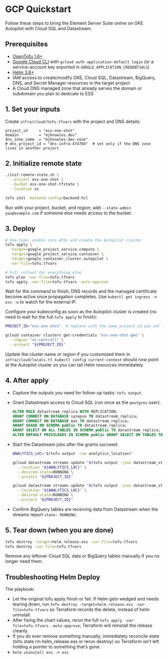 # GCP Quickstart

Follow these steps to bring the Element Server Suite online on GKE Autopilot with Cloud SQL and Datastream.

## Prerequisites

- [OpenTofu 1.6+](https://opentofu.org/)
- [Google Cloud CLI](https://cloud.google.com/sdk/docs/install) with `gcloud auth application-default login` (or a service-account key exported in `GOOGLE_APPLICATION_CREDENTIALS`)
- [Helm 3.8+](https://helm.sh/)
- IAM access to create/modify GKE, Cloud SQL, Datastream, BigQuery, DNS, and Secret Manager resources in the target project
- A Cloud DNS managed zone that already serves the domain or subdomain you plan to dedicate to ESS

## 1. Set your inputs

Create `infra/cloud/tofu.tfvars` with the project and DNS details:

```hcl
project_id     = "ess-one-shot"
domain         = "mjknowles.dev"
dns_zone_name  = "mjknowles-dev-zone"
# dns_project_id = "dns-infra-474704"  # set only if the DNS zone lives in another project
```

## 2. Initialize remote state

```bash
./init-remote-state.sh \
  --project ess-one-shot \
  --bucket ess-one-shot-tfstate \
  --location us

tofu init -backend-config=backend.hcl
```

Run with your project, bucket, and region; add `--state-admin you@example.com` if someone else needs access to the bucket.

## 3. Deploy

```bash
# One-time: enable core APIs and create the Autopilot cluster
tofu apply \
  -target=google_project_service.compute \
  -target=google_project_service.container \
  -target=google_container_cluster.autopilot \
  -var-file=tofu.tfvars

# Full rollout for everything else
tofu plan -var-file=tofu.tfvars
tofu apply -var-file=tofu.tfvars -auto-approve
```

Wait for the command to finish; DNS records and the managed certificate become active once propagation completes. Use `kubectl get ingress -n ess -w` to watch for the external IP.

Configure your kubeconfig as soon as the Autopilot cluster is created (no need to wait for the full `tofu apply` to finish):

```bash
PROJECT_ID="ess-one-shot"  # replace with the same project_id you set in tofu.tfvars

gcloud container clusters get-credentials "ess-one-shot-gke" \
  --region "us-central1" \
  --project "${PROJECT_ID}"
```

Update the cluster name or region if you customized them in `infra/cloud/locals.tf`. `kubectl config current-context` should now point at the Autopilot cluster so you can tail Helm resources immediately.

## 4. After apply

- Capture the outputs you need for follow-up tasks: `tofu output`.
- Grant Datastream access to Cloud SQL (run once as the `postgres` user):

  ```sql
  ALTER ROLE datastream_replica WITH REPLICATION;
  GRANT CONNECT ON DATABASE synapse TO datastream_replica;
  GRANT CONNECT ON DATABASE mas TO datastream_replica;
  GRANT USAGE ON SCHEMA public TO datastream_replica;
  GRANT SELECT ON ALL TABLES IN SCHEMA public TO datastream_replica;
  ALTER DEFAULT PRIVILEGES IN SCHEMA public GRANT SELECT ON TABLES TO datastream_replica;
  ```

- Start the Datastream jobs after the grants succeed:

  ```bash
  ANALYTICS_LOC="$(tofu output -raw analytics_location)"

  gcloud datastream streams update "$(tofu output -json datastream_stream_ids | jq -r '.synapse')" \
    --location "${ANALYTICS_LOC}" \
    --desired-state=RUNNING \
    --project "${PROJECT_ID}"

  gcloud datastream streams update "$(tofu output -json datastream_stream_ids | jq -r '.mas')" \
    --location "${ANALYTICS_LOC}" \
    --desired-state=RUNNING \
    --project "${PROJECT_ID}"
  ```

- Confirm BigQuery tables are receiving data from Datastream when the streams report `state: RUNNING`.

## 5. Tear down (when you are done)

```bash
tofu destroy -target=helm_release.ess -var-file=tofu.tfvars
tofu destroy -var-file=tofu.tfvars
```

Remove any leftover Cloud SQL data or BigQuery tables manually if you no longer need them.

## Troubleshooting Helm Deploy

The playbook:

- Let the original tofu apply finish or fail. If Helm gets wedged and needs tearing down, run `tofu destroy -target=helm_release.ess -var-file=tofu.tfvars` so Terraform records the delete, instead of helm uninstall.
- After fixing the chart values, rerun the full `tofu apply -var-file=tofu.tfvars -auto-approve`; Terraform will reinstall the
  release cleanly.
- If you do ever remove something manually, immediately reconcile state (tofu state rm helm_release.ess or rerun destroy)
  so Terraform isn’t left holding a pointer to something that’s gone.
- `helm uninstall ess -n ess`
